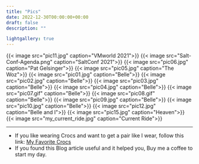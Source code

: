 ```yaml
---
title: "Pics"
date: 2022-12-30T00:00:00+00:00
draft: false
description: ""

lightgallery: true
---
```


{{< image src="pic11.jpg" caption="VMworld 2021">}}
{{< image src="Salt-Conf-Agenda.png" caption="SaltConf 2021">}}
{{< image src="pic06.jpg" caption="Pat Gelsinger">}}
{{< image src="pic05.jpg" caption="The Woz">}}
{{< image src="pic01.jpg" caption="Belle">}}
{{< image src="pic02.jpg" caption="Belle">}}
{{< image src="pic03.jpg" caption="Belle">}}
{{< image src="pic04.jpg" caption="Belle">}}
{{< image src="pic07.gif" caption="Belle">}}
{{< image src="pic08.gif" caption="Belle">}}
{{< image src="pic09.jpg" caption="Belle">}}
{{< image src="pic10.jpg" caption="Belle">}}
{{< image src="pic12.jpg" caption="Belle and I">}}
{{< image src="pic15.jpg" caption="Heaven">}}
{{< image src="my_current_ride.jpg" caption="Current Ride">}}

---

* If you like wearing Crocs and want to get a pair like I wear, follow this link:
<a target="_blank" href="https://www.amazon.com/dp/B001V7Z27W?psc=1&amp;ref=ppx_yo2ov_dt_b_product_details&_encoding=UTF8&tag=vcrocs-20&linkCode=ur2&linkId=fa4c787c9ab59a9b8a54b48c402b8517&camp=1789&creative=9325">My Favorite Crocs</a>  
* If you found this Blog article useful and it helped you, Buy me a coffee to start my day.  

<center>
<script type="text/javascript" src="https://cdnjs.buymeacoffee.com/1.0.0/button.prod.min.js" data-name="bmc-button" data-slug="dalehassinger" data-color="#FFDD00" data-emoji=""  data-font="Cookie" data-text="Buy me a coffee" data-outline-color="#000000" data-font-color="#000000" data-coffee-color="#ffffff" ></script>
</center>